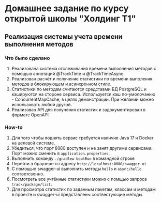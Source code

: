 # Домашнее задание по курсу открытой школы "Холдинг Т1"
## Реализация системы учета времени выполнения методов

### Что было сделано
1. Реализована система отслеживания времени выполнения методов с помощью аннотаций @TrackTime и @TrackTimeAsync
2. Реализован расчёт и получение статистики по времени выполения методов в блокирующем и асинхронном стиле.
3. Статистики по методам считаются средставми БД PostgreSQL и кэшируются на стороне сервиса. Используется кэш по-умолочанию - ConcurrentMapCache, в целях демонстрации. При желании можно использовать любой другой.
4. Реализован API для получения статистик и задокументирован в формате OpenAPI.

### How-to
1. Для того чтобы поднять сервис требуется наличие Java 17 и Docker на целевой системе.
2. Убедиться, что порт 8080 доступен и не занят другими сервисами. Порт можно сменить в `application.properties`.
3. Выполнить команду ```./gradlew bootRun``` в командной строке
4. Перейти в браузере по адресу `http://localhost:8080/swagger-ui`
5. С помощью swagger-ui выполнить методы `hello` и `async/hello` соответсвенно.
6. Посмотреть все учтённые статистики можно с помщью запроса `track/package/list`.
7. Для просмотра статистик по заданным пакетам, классам и методам в проекте и swagger-ui представлены соотвестующие методы.
